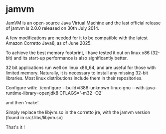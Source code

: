 # jamvm

JamVM is an open-source Java Virtual Machine and the last official release of jamvm is 2.0.0 released on 30th July 2014.

A few modifications are needed for it to be compatible with the latest
Amazon Corretto Java8, as of June 2025.

To achieve the best memory footprint, I have tested it out on linux x86 (32-bit) and its start-up performance is also significantly better.

32 bit applications run well on linux x86\_64, and are useful for those with
limited memory.
Naturally, it is necessary to install any missing 32-bit libraries. Most
linux distributions include them in their repositories.

Configure with: ./configure --build=i386-unknown-linux-gnu --with-java-runtime-library=openjdk8 CFLAGS='-m32 -O2'

and then 'make'.

Simply replace the libjvm.so in the corretto jre, with the jamvm version
(found in src/.libs/libjvm.so)

That's it !
